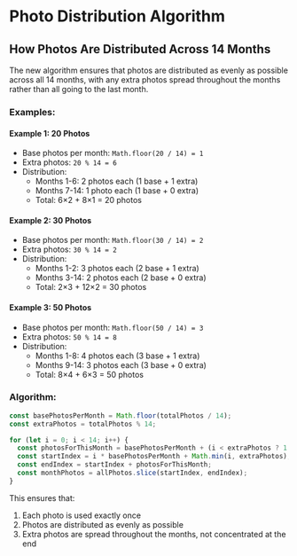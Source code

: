 # Photo Distribution Algorithm

## How Photos Are Distributed Across 14 Months

The new algorithm ensures that photos are distributed as evenly as possible across all 14 months, with any extra photos spread throughout the months rather than all going to the last month.

### Examples:

#### Example 1: 20 Photos

- Base photos per month: `Math.floor(20 / 14) = 1`
- Extra photos: `20 % 14 = 6`
- Distribution:
  - Months 1-6: 2 photos each (1 base + 1 extra)
  - Months 7-14: 1 photo each (1 base + 0 extra)
  - Total: 6×2 + 8×1 = 20 photos

#### Example 2: 30 Photos

- Base photos per month: `Math.floor(30 / 14) = 2`
- Extra photos: `30 % 14 = 2`
- Distribution:
  - Months 1-2: 3 photos each (2 base + 1 extra)
  - Months 3-14: 2 photos each (2 base + 0 extra)
  - Total: 2×3 + 12×2 = 30 photos

#### Example 3: 50 Photos

- Base photos per month: `Math.floor(50 / 14) = 3`
- Extra photos: `50 % 14 = 8`
- Distribution:
  - Months 1-8: 4 photos each (3 base + 1 extra)
  - Months 9-14: 3 photos each (3 base + 0 extra)
  - Total: 8×4 + 6×3 = 50 photos

### Algorithm:

```javascript
const basePhotosPerMonth = Math.floor(totalPhotos / 14);
const extraPhotos = totalPhotos % 14;

for (let i = 0; i < 14; i++) {
  const photosForThisMonth = basePhotosPerMonth + (i < extraPhotos ? 1 : 0);
  const startIndex = i * basePhotosPerMonth + Math.min(i, extraPhotos);
  const endIndex = startIndex + photosForThisMonth;
  const monthPhotos = allPhotos.slice(startIndex, endIndex);
}
```

This ensures that:

1. Each photo is used exactly once
2. Photos are distributed as evenly as possible
3. Extra photos are spread throughout the months, not concentrated at the end
